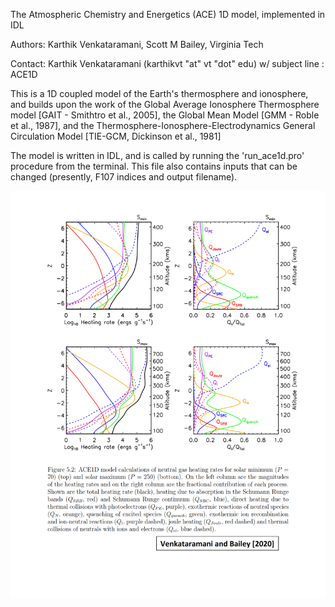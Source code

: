 The Atmospheric Chemistry and Energetics (ACE) 1D model, implemented in IDL

Authors: Karthik Venkataramani, Scott M Bailey, Virginia Tech

Contact: Karthik Venkataramani (karthikvt "at" vt "dot" edu) w/ subject line : ACE1D


This is a 1D coupled model of the Earth's thermosphere and ionosphere, and builds upon the work of the Global Average Ionosphere Thermosphere model [GAIT - Smithtro et al., 2005], the Global Mean Model [GMM - Roble et al., 1987], and the Thermosphere-Ionosphere-Electrodynamics General Circulation Model [TIE-GCM, Dickinson et al., 1981]

The model is written in IDL, and is called by running the 'run_ace1d.pro' procedure from the terminal. This file also contains inputs that can be changed (presently, F107 indices and output filename).

![ACE1D Modeled thermospheric/ionospheric heating terms](heating_terms.png)
